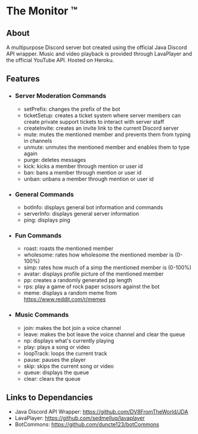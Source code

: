 # The Monitor ™
## About
A multipurpose Discord server bot created using the official Java Discord API wrapper. Music and video playback is provided through LavaPlayer and the official YouTube API. Hosted on Heroku.
## Features

* ### Server Moderation Commands

  * setPrefix: changes the prefix of the bot
  * ticketSetup: creates a ticket system where server members can create private support tickets to interact with server staff
  * createInvite: creates an invite link to the current Discord server
  * mute: mutes the mentioned member and prevents them from typing in channels
  * unmute: unmutes the mentioned member and enables them to type again
  * purge: deletes messages 
  * kick: kicks a member through mention or user id
  * ban: bans a member through mention or user id
  * unban: unbans a member through mention or user id
  
* ### General Commands

  * botInfo: displays general bot information and commands 
  * serverInfo: displays general server information
  * ping: displays ping 

* ### Fun Commands

  * roast: roasts the mentioned member 
  * wholesome: rates how wholesome the mentioned member is (0-100%)
  * simp: rates how much of a simp the mentioned member is (0-100%)
  * avatar: displays profile picture of the mentioned member 
  * pp: creates a randomly generated pp length 
  * rps: play a game of rock paper scissors against the bot
  * meme: displays a random meme from https://www.reddit.com/r/memes
  
* ### Music Commands

  * join: makes the bot join a voice channel
  * leave: makes the bot leave the voice channel and clear the queue
  * np: displays what's currently playing
  * play: plays a song or video 
  * loopTrack: loops the current track 
  * pause: pauses the player 
  * skip: skips the current song or video 
  * queue: displays the queue 
  * clear: clears the queue
  
## Links to Dependancies

* Java Discord API Wrapper: https://github.com/DV8FromTheWorld/JDA 
* LavaPlayer: https://github.com/sedmelluq/lavaplayer
* BotCommons: https://github.com/duncte123/botCommons
